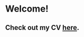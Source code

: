 # Welcome!

## Check out my CV [here](https://thomatang.github.io/htmlCV/Thomas%20Ward%20Bouchard%20CV23.pdf).
